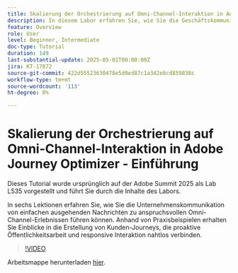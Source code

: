 ```yaml
---
title: Skalierung der Orchestrierung auf Omni-Channel-Interaktion in Adobe Journey Optimizer - Einführung
description: In diesem Labor erfahren Sie, wie Sie die Geschäftskommunikation von grundlegenden ausgehenden Nachrichten zu anspruchsvollen Omni-Channel-Erlebnissen umgestalten können. Anhand von Praxisbeispielen erstellen Sie eine Kunden-Journey, die proaktive Öffentlichkeitsarbeit mit responsiver Interaktion kombiniert.
feature: Overview
role: User
level: Beginner, Intermediate
doc-type: Tutorial
duration: 149
last-substantial-update: 2025-05-01T00:00:00Z
jira: KT-17872
source-git-commit: 422d55523630478e5d0ed87c1a342e8cd859838c
workflow-type: tm+mt
source-wordcount: '113'
ht-degree: 0%

---
```



# Skalierung der Orchestrierung auf Omni-Channel-Interaktion in Adobe Journey Optimizer - Einführung

Dieses Tutorial wurde ursprünglich auf der Adobe Summit 2025 als Lab L535 vorgestellt und führt Sie durch die Inhalte des Labors.

In sechs Lektionen erfahren Sie, wie Sie die Unternehmenskommunikation von einfachen ausgehenden Nachrichten zu anspruchsvollen Omni-Channel-Erlebnissen führen können. Anhand von Praxisbeispielen erhalten Sie Einblicke in die Erstellung von Kunden-Journeys, die proaktive Öffentlichkeitsarbeit und responsive Interaktion nahtlos verbinden.

>[!VIDEO](https://video.tv.adobe.com/v/3457828/?learn=on&enablevpops)

Arbeitsmappe herunterladen [hier](/help/summit-lab-2025/assets/summit-lab-manual-l535-final-v4.pdf).
